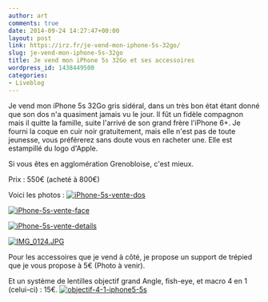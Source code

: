 ```yaml
---
author: art
comments: true
date: 2014-09-24 14:27:47+00:00
layout: post
link: https://irz.fr/je-vend-mon-iphone-5s-32go/
slug: je-vend-mon-iphone-5s-32go
title: Je vend mon iPhone 5s 32Go et ses accessoires
wordpress_id: 1438449500
categories:
- Liveblog
---
```


Je vend mon iPhone 5s 32Go gris sidéral, dans un très bon état étant donné que son dos n'a quasiment jamais vu le jour. Il fût un fidèle compagnon mais il quitte la famille, suite l'arrivé de son grand frère l'iPhone 6+. Je fourni la coque en cuir noir gratuitement, mais elle n'est pas de toute jeunesse, vous préférerez sans doute vous en racheter une. Elle est estampillé du logo d'Apple.

<!-- more -->

Si vous êtes en agglomération Grenobloise, c'est mieux.

Prix : 550€ (acheté à 800€)

Voici les photos :
[![iPhone-5s-vente-dos](https://static.irz.fr/2014/09/iPhone-5s-vente-dos-640x480.jpg)](http://irz.fr/je-vend-mon-iphone-5s-32go/iphone-5s-vente-dos/)

[![iPhone-5s-vente-face](https://static.irz.fr/2014/09/iPhone-5s-vente-face-640x480.jpg)](http://irz.fr/je-vend-mon-iphone-5s-32go/iphone-5s-vente-face/)

[![iPhone-5s-vente-details](https://static.irz.fr/2014/09/iPhone-5s-vente-details-640x480.jpg)](http://irz.fr/je-vend-mon-iphone-5s-32go/iphone-5s-vente-details/)

[![IMG_0124.JPG](https://static.irz.fr/2014/09/IMG_0124.jpg)](https://static.irz.fr/2014/09/IMG_0124.jpg)

Pour les accessoires que je vend à côté, je propose un support de trépied que je vous propose à 5€ (Photo à venir).

Et un système de lentilles objectif grand Angle, fish-eye, et macro 4 en 1 (celui-ci) : 15€.
[![objectif-4-1-iphone5-5s](https://static.irz.fr/2014/09/objectif-4-1-iphone5-5s.jpg)](http://irz.fr/je-vend-mon-iphone-5s-32go/objectif-4-1-iphone5-5s/)
